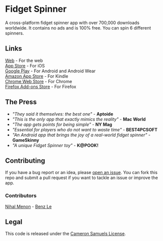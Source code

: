 # Fidget Spinner
A cross-platform fidget spinner app with over 700,000 downloads worldwide.
It contains no ads and is 100% free. You can spin 6 different spinners.

## Links
[Web](https://git.io/vpZxN) - For the web
<br>[App Store](http://appsto.re/us/da8njb.i) - For iOS
<br>[Google Play](https://goo.gl/aJMLNl) - For Android and Android Wear
<br>[Amazon App Store](https://goo.gl/xJzHBG) - For Kindle
<br>[Chrome Web Store](https://goo.gl/4g232x) - For Chrome
<br>[Firefox Add-ons Store](https://goo.gl/yzhXb9) - For Firefox

## The Press
- *"They said it themselves: the best one"* - **Aptoide**
- *"This is the only app that exactly mimics the reality"* - **Mac World**
- *"The app gets points for being simple"* - **NY Mag**
- *"Essential for players who do not want to waste time"* - **BEST4PCSOFT**
- *"An Android app that brings the joy of a real-world fidget spinner"* - **GameSkinny**
- *"A unique Fidget Spinner toy"* - **K@POOK!**

## Contributing
If you have a bug report or an idea, please [open an issue](https://git.io/vdl2n).
You can fork this repo and submit a pull request if you want to tackle an issue or improve the app.

### Contributors
[Nihal Menon](https://git.io/v554d) - [Benz Le](https://git.io/vbl4l)

## Legal
This code is released under the [Cameron Samuels License](LICENSE).
